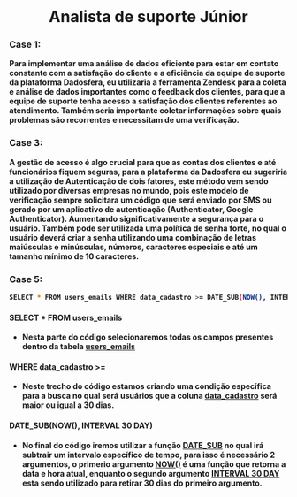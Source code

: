 <br />

<h1 align="center"><strong>Analista de suporte Júnior<strong/></h1>

### Case 1:
Para implementar uma análise de dados eficiente para estar em contato constante com a satisfação do cliente e a eficiência da equipe de suporte da plataforma Dadosfera, eu utilizaria a ferramenta Zendesk para a coleta e análise de dados importantes como o feedback dos clientes, para que a equipe de suporte tenha acesso a satisfação dos clientes referentes ao atendimento. Também seria importante coletar informações sobre quais problemas são recorrentes e necessitam de uma verificação.

### Case 3:
A gestão de acesso é algo crucial para que as contas dos clientes e até funcionários fiquem seguras, para a plataforma da Dadosfera eu sugeriria a utilização de Autenticação de dois fatores, este método vem sendo utilizado por diversas empresas no mundo, pois este modelo de verificação sempre solicitara um código que será enviado por SMS ou gerado por um aplicativo de autenticação (Authenticator, Google Authenticator). Aumentando significativamente a segurança para o usuário. Também pode ser utilizada uma política de senha forte, no qual o usuário deverá criar a senha utilizando uma combinação de letras maiúsculas e minúsculas, números, caracteres especiais e até um tamanho mínimo de 10 caracteres.

### Case 5:
``` sh
SELECT * FROM users_emails WHERE data_cadastro >= DATE_SUB(NOW(), INTERVAL 30 DAY);
```

#### SELECT * FROM users_emails
* Nesta parte do código selecionaremos todas os campos presentes dentro da tabela [users_emails]()
#### WHERE data_cadastro >=
* Neste trecho do código estamos criando uma condição específica para a busca no qual será usuários que a coluna [data_cadastro]() será       maior   ou igual a 30 dias.
#### DATE_SUB(NOW(), INTERVAL 30 DAY)
*  No final do código iremos utilizar a função [DATE_SUB]() no qual irá subtrair um intervalo específico de tempo, para isso é necessário 2    argumentos, o primerio argumento [NOW()]() é uma função que retorna a data e hora atual, enquanto o segundo argumento [INTERVAL 30 DAY]() esta sendo utilizado para retirar 30 dias do primeiro argumento.
